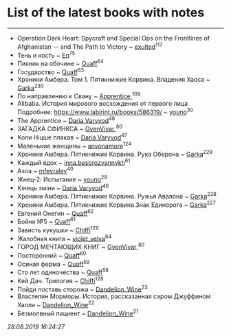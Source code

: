 # List of the latest books with notes
---

* Operation Dark Heart: Spycraft and Special Ops on the Frontlines of Afghanistan -- and The Path to Victory ~ [exulted](users/100/100599204551896265722-google)<sup>117</sup>
* Тень и кость ~ [En](users/333/333646551-vkontakte)<sup>75</sup>
* Пикник на обочине ~ [Quaff](users/122/12267158-vkontakte)<sup>64</sup>
* Государство ~ [Quaff](users/122/12267158-vkontakte)<sup>63</sup>
* Хроники Амбера. Том 1. Пятикнижие Корвина. Владения Хаоса ~ [Garka](users/115/115753719718250012620-google)<sup>230</sup>
* По направлению к Свану ~ [Apprentice ](users/528/52821952-vkontakte)<sup>109</sup>
* Alibaba. История мирового восхождения от первого лица Подробнее: https://www.labirint.ru/books/586319/ ~ [youno](users/302/302928912-vkontakte)<sup>30</sup>
* The Apprentice ~ [Daria Varyvod](users/829/829893410524253-facebook)<sup>48</sup>
* ЗАГАДКА СФИНКСА ~ [GvenVivar ](users/158/158266434925901-facebook)<sup>80</sup>
* Коли Ніцше плакав ~ [Daria Varyvod](users/829/829893410524253-facebook)<sup>47</sup>
* Маленькие женщины ~ [anvonamore](users/595/5957175-vkontakte)<sup>124</sup>
* Хроники Амбера. Пятикнижие Корвина. Рука Оберона ~ [Garka](users/115/115753719718250012620-google)<sup>229</sup>
* Каждый вдох ~ [inna.besprozvannykh](users/733/73323849-yandex)<sup>61</sup>
* Азоа ~ [mfevralev](users/140/140966150-vkontakte)<sup>40</sup>
* Жнец-2: Испытание ~ [youno](users/302/302928912-vkontakte)<sup>29</sup>
* Кінець зміни ~ [Daria Varyvod](users/829/829893410524253-facebook)<sup>46</sup>
* Хроники Амбера. Пятикнижие Корвина. Ружья Авалона ~ [Garka](users/115/115753719718250012620-google)<sup>228</sup>
* Хроники Амбера. Пятикнижие Корвина.Знак Единорога ~ [Garka](users/115/115753719718250012620-google)<sup>227</sup>
* Евгений Онегин ~ [Quaff](users/122/12267158-vkontakte)<sup>62</sup>
* Бойня №5 ~ [Quaff](users/122/12267158-vkontakte)<sup>61</sup>
* Зависть кукушки ~ [Chiffi](users/105/105831994080785626680-google)<sup>129</sup>
* Жалобная книга ~ [violet_velva](users/116/116961712580551399099-google)<sup>64</sup>
* ГОРОД МЕЧТАЮЩИХ КНИГ ~ [GvenVivar ](users/158/158266434925901-facebook)<sup>80</sup>
* Посторонний ~ [Quaff](users/122/12267158-vkontakte)<sup>60</sup>
* Осиная ферма ~ [Quaff](users/122/12267158-vkontakte)<sup>59</sup>
* Сто лет одиночества ~ [Quaff](users/122/12267158-vkontakte)<sup>58</sup>
* Кей Дач. Трилогия ~ [Chiffi](users/105/105831994080785626680-google)<sup>128</sup>
* Пойди поставь сторожа ~ [Dandelion_Wine](users/586/58602788-vkontakte)<sup>23</sup>
* Властелин Морморы. История, рассказанная сэром Джуффином Халли ~ [Dandelion_Wine](users/586/58602788-vkontakte)<sup>22</sup>
* Безмолвный пациент ~ [Dandelion_Wine](users/586/58602788-vkontakte)<sup>21</sup>


_28.08.2019 16:24:27_
